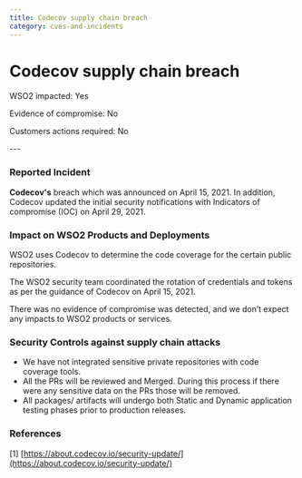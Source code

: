 ```yaml
---
title: Codecov supply chain breach
category: cves-and-incidents
---
```


# Codecov supply chain breach

<p class="doc-info">WSO2 impacted: Yes</p>
<p class="doc-info">Evidence of compromise: No</p>
<p class="doc-info">Customers actions required: No</p>
---

### Reported Incident
**Codecov's** breach which was announced on April 15, 2021. In addition, Codecov updated the initial security notifications with Indicators of compromise (IOC) on April 29, 2021.


### Impact on WSO2 Products and Deployments
WSO2 uses Codecov to determine the code coverage for the certain public repositories. 

The WSO2 security team coordinated the rotation of credentials and tokens as per the guidance of Codecov on April 15, 2021. 

There was no evidence of compromise was detected, and we don’t expect any impacts to WSO2 products or services.


### Security Controls against supply chain attacks
* We have not integrated sensitive private repositories with code coverage tools.
* All the PRs will be reviewed and Merged. During this process if there were any sensitive data on the PRs those will be removed.
* All packages/ artifacts will undergo both Static and Dynamic application testing phases prior to production releases.


### References
[1] [https://about.codecov.io/security-update/](https://about.codecov.io/security-update/)